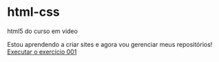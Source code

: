 # html-css
 html5 do curso em video

Estou aprendendo a criar sites e agora vou gerenciar meus repositórios!
<a href="https://bungasfanfas.github.io/html-css/exercicios/ex001/index.html">Executar o exercício 001</a>